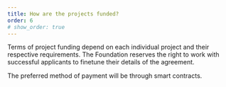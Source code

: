 ```yaml
---
title: How are the projects funded?
order: 6
# show_order: true
---
```

Terms of project funding depend on each individual project and their respective requirements. The Foundation reserves the right to work with successful applicants to finetune their details of the agreement.

The preferred method of payment will be through smart contracts.